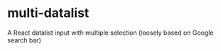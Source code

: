 # multi-datalist
A React datalist input with multiple selection (loosely based on Google search bar)
